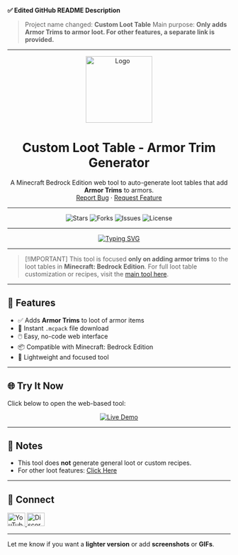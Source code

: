 **✅ Edited GitHub README Description**

> Project name changed: **Custom Loot Table**
> Main purpose: **Only adds Armor Trims to armor loot. For other features, a separate link is provided.**

---

<div align="center">
  <a href="https://unknownminecraft.github.io/Custom-Loot-Table-MCBE/#">
    <img src="https://raw.githubusercontent.com/unknownminecraft/-WebTool-Custom-Recipe-Maker-/main/.github/images/logo.png" alt="Logo" width="150" height="150">
  </a>
  <h1 align="center">Custom Loot Table - Armor Trim Generator</h1>
  <p align="center">
    A Minecraft Bedrock Edition web tool to auto-generate loot tables that add <strong>Armor Trims</strong> to armors.
    <br />
    <a href="https://github.com/unknownminecraft/-WebTool-Custom-Recipe-Maker-/issues">Report Bug</a>
    ·
    <a href="https://github.com/unknownminecraft/-WebTool-Custom-Recipe-Maker-/issues">Request Feature</a>
  </p>
</div>

---

<div align="center">
  <img src="https://img.shields.io/github/stars/unknownminecraft/-WebTool-Custom-Recipe-Maker-?style=for-the-badge" alt="Stars">
  <img src="https://img.shields.io/github/forks/unknownminecraft/-WebTool-Custom-Recipe-Maker-?style=for-the-badge" alt="Forks">
  <img src="https://img.shields.io/github/issues/unknownminecraft/-WebTool-Custom-Recipe-Maker-?style=for-the-badge" alt="Issues">
  <img src="https://img.shields.io/github/license/unknownminecraft/-WebTool-Custom-Recipe-Maker-?style=for-the-badge" alt="License">
</div>

---

<div align="center">
  <a href="https://github.com/ashutosh00710/github-readme-typing-svg">
    <img src="https://readme-typing-svg.herokuapp.com?font=Fira+Code&size=25&pause=1000&color=3393FF&center=true&vCenter=true&width=435&lines=Generate+Armor+Trim+Loot;Bedrock+Loot+Editor;Web+Based+Custom+Loot+Tool" alt="Typing SVG" />
  </a>
</div>

---

> \[!IMPORTANT]
> This tool is focused **only on adding armor trims** to the loot tables in **Minecraft: Bedrock Edition**.
> For full loot table customization or recipes, visit the [main tool here](https://unknownminecraft.github.io/-WebTool-Custom-Recipe-Maker/#).

---

## 🔧 Features

* ✅ Adds **Armor Trims** to loot of armor items
* 💾 Instant `.mcpack` file download
* 🖱️ Easy, no-code web interface
* 📦 Compatible with Minecraft: Bedrock Edition
* 🔗 Lightweight and focused tool

---

## 🌐 Try It Now

Click below to open the web-based tool:

<p align="center">
  <a href="https://unknownminecraft.github.io/Custom-Loot-Table-MCBE/#">
    <img src="https://img.shields.io/badge/Open%20Tool-Click%20Here!-brightgreen?style=for-the-badge&logo=rocket" alt="Live Demo">
  </a>
</p>

---

## 📌 Notes

* This tool does **not** generate general loot or custom recipes.
* For other loot features: [Click Here](https://unknownminecraft.github.io/-WebTool-Custom-Recipe-Maker/#)

---

## 👋 Connect

<a href="https://youtube.com/@decodingmnetwork?si=9pYyn09UfTfrG7oT" target="blank">
  <img src="https://raw.githubusercontent.com/rahuldkjain/github-profile-readme-generator/master/src/images/icons/Social/youtube.svg" alt="YouTube Channel" height="30" width="40" />
</a>
<a href="https://discord.gg/jx4p9x9fQv" target="blank">
  <img src="https://raw.githubusercontent.com/rahuldkjain/github-profile-readme-generator/master/src/images/icons/Social/discord.svg" alt="Discord Server" height="30" width="40" />
</a>

---

Let me know if you want a **lighter version** or add **screenshots** or **GIFs**.
